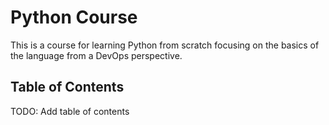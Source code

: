 # Python Course

This is a course for learning Python from scratch focusing on the basics of the language from a DevOps perspective.

## Table of Contents

TODO: Add table of contents
